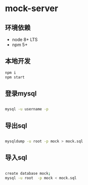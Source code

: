 # mock-server

## 环境依赖

- node 8+ LTS
- npm 5+

## 本地开发

```bash
npm i
npm start
```

## 登录mysql

```bash

mysql -u username -p

```

## 导出sql

```bash

mysqldump -u root -p mock > mock.sql

```

## 导入sql

```bash

create database mock;
mysql -u root  -p mock < mock.sql

```
